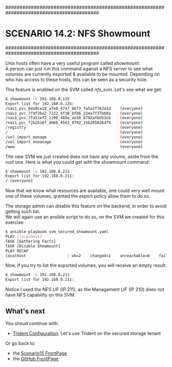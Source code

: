 #########################################################################################
# SCENARIO 14.2: NFS Showmount
#########################################################################################  

Unix hosts often have a very useful program called _showmount_.  
A person can just run this command against a NFS server to see what volumes are currently exported & available to be mounted.
Depending on who has access to these hosts, this can be seen as a security hole.  

This feature is enabled on the SVM called _nfs_svm_. Let's see what we get:

```bash
$ showmount -e 192.168.0.135
Export list for 192.168.0.135:
/nas1_pvc_04a9ce10_a7e8_4747_8673_fa5a2f762a1d    (everyone)
/nas1_pvc_7f9f3ba2_7222_4f38_bf86_224a7f37b69a    (everyone)
/nas1_pvc_7fa51ef2_1196_4b0a_ae18_8792af6d52eb    (everyone)
/nas1_pvc_f2b2b16f_db6b_4562_9702_15b285026d79    (everyone)
/registry                                         (everyone)
/                                                 (everyone)
/vol_import_manage                                (everyone)
/vol_import_nomanage                              (everyone)
/www                                              (everyone)
```

The new SVM we just created does not have any volume, aside from the root one. Here is what you could get with the showmount command:

```bash
$ showmount -e 192.168.0.211
Export list for 192.168.0.211:
/ (everyone)
```

Now that we know what resources are available, one could very well mount one of these volumes, granted the export policy allow them to do so.  

The storage admin can disable this feature on the backend, in order to avoid getting such list.  
We will again use an ansible script to do so, on the SVM we created for this exercise:

```bash
$ ansible-playbook svm_secured_showmount.yaml
PLAY [localhost]
TASK [Gathering Facts]
TASK [Disable Showmount]
PLAY RECAP
localhost                  : ok=2    changed=1    unreachable=0    failed=0    skipped=0    rescued=0    ignored=0
```

Now, if you try to list the exported volumes, you will receive an empty result:

```bash
$ showmount -e 192.168.0.211
Export list for 192.168.0.211:
```

Notice I used the NFS LIF (IP 211), as the Management LIF (IP 210) does not have NFS capability on this SVM.


## What's next

You shoud continue with:

- [Trident Configuration](../3_Trident_Configuration): Let's use Trident on the secured storage tenant  

Or go back to:

- the [Scenario15 FrontPage](../)
- the [GitHub FrontPage](https://github.com/YvosOnTheHub/LabNetApp)